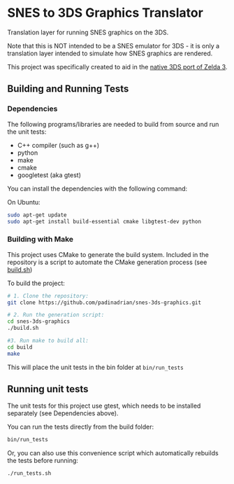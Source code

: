 # SNES to 3DS Graphics Translator

Translation layer for running SNES graphics on the 3DS.

Note that this is NOT intended to be a SNES emulator for 3DS - it is only a translation layer intended to simulate how SNES graphics are rendered.

This project was specifically created to aid in the [native 3DS port of Zelda 3](https://github.com/padinadrian/zelda3-3ds).

## Building and Running Tests

### Dependencies
The following programs/libraries are needed to build from source and run the
unit tests:
* C++ compiler (such as g++)
* python
* make
* cmake
* googletest (aka gtest)

You can install the dependencies with the following command:

On Ubuntu:
```bash
sudo apt-get update
sudo apt-get install build-essential cmake libgtest-dev python
```

### Building with Make
This project uses CMake to generate the build system. Included in the repository
is a script to automate the CMake generation process (see [build.sh](build.sh))

To build the project:
```bash
# 1. Clone the repository:
git clone https://github.com/padinadrian/snes-3ds-graphics.git

# 2. Run the generation script:
cd snes-3ds-graphics
./build.sh

#3. Run make to build all:
cd build
make
```

This will place the unit tests in the bin folder at `bin/run_tests`

## Running unit tests
The unit tests for this project use gtest, which needs to be installed separately (see Dependencies above).

You can run the tests directly from the build folder:
```bash
bin/run_tests
```

Or, you can also use this convenience script which automatically rebuilds the
tests before running:
```bash
./run_tests.sh
```
